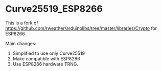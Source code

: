 # Curve25519_ESP8266
This is a fork of https://github.com/rweather/arduinolibs/tree/master/libraries/Crypto for ESP8266

Main changes:
1. Simplified to use only Curve25519
2. Make compatible with ESP8266
3. Use ESP8266 hardware TRNG.
